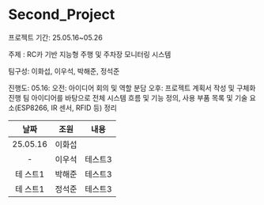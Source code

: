 # Second_Project

프로젝트 기간: 25.05.16~05.26

주제 : RC카 기반 지능형 주행 및 주차장 모니터링 시스템

팀구성: 이화섭, 이우석, 박해준, 정석준

진행도: 
05.16: 오전: 아이디어 회의 및 역할 분담
       오후: 프로젝트 계획서 작성 및 구체화 진행
       팀 아이디어를 바탕으로 전체 시스템 흐름 및 기능 정의, 사용 부품 목록 및 기술 요소(ESP8266, IR 센서, RFID 등) 정리


|날짜|조원|내용|
|:---:|:---:|:---:|
|25.05.16|이화섭|||중앙에서확장|||
| -|이우석|테스트3|
|테 스트1|박해준|테스트3|
|테 스트1|정석준|테스트3|

       


